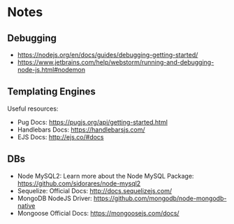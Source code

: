 # Notes
## Debugging 
- https://nodejs.org/en/docs/guides/debugging-getting-started/
- https://www.jetbrains.com/help/webstorm/running-and-debugging-node-js.html#nodemon

## Templating Engines
Useful resources:

- Pug Docs: https://pugjs.org/api/getting-started.html
- Handlebars Docs: https://handlebarsjs.com/
- EJS Docs: http://ejs.co/#docs

## DBs
- Node MySQL2: Learn more about the Node MySQL Package: https://github.com/sidorares/node-mysql2
- Sequelize: Official Docs: http://docs.sequelizejs.com/
- MongoDB NodeJS Driver: https://github.com/mongodb/node-mongodb-native
- Mongoose Official Docs: https://mongoosejs.com/docs/
